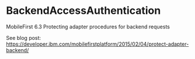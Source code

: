 # BackendAccessAuthentication
MobileFirst 6.3 Protecting adapter procedures for backend requests

See blog post: https://developer.ibm.com/mobilefirstplatform/2015/02/04/protect-adapter-backend/
